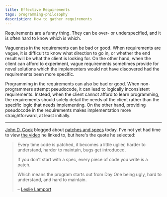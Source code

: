 ```yaml
---
title: Effective Requirements
tags: programming-philosophy
description: How to gather requirements
---
```


Requirements are a funny thing. They can be over- or underspecified, and it is often hard to know which is which.

Vagueness in the requirements can be bad or good. When requirements are vague, it is difficult to know what direction to go in, or whether the end result will be what the client is looking for. On the other hand, when the client can afford to experiment, vague requirements sometimes provide for novel solutions which the implementers would not have discovered had the requirements been more specific.

Programming in the requirements can also be bad or good. When non-programmers attempt pseudocode, it can lead to logically inconsistent requirements. Instead, when the client cannot afford to learn programming, the requirements should solely detail the needs of the client rather than the specific logic that needs implementing. On the other hand, providing pseudocode in the requirements makes implementation more straightforward, at least initially.

----------------

[John D. Cook](http://www.johndcook.com/) blogged about [patches and specs](http://www.johndcook.com/blog/2014/04/05/patches-and-specs/) today. I've not yet had time to view [the video](http://channel9.msdn.com/Events/Build/2014/3-642) he linked to, but here's the quote he selected:

> Every time code is patched, it becomes a little uglier, harder to understand, harder to maintain, bugs get introduced.
>
> If you don’t start with a spec, every piece of code you write is a patch.
>
> Which means the program starts out from Day One being ugly, hard to understand, and hard to maintain.
>
> – [Leslie Lamport](http://www.lamport.org/)
